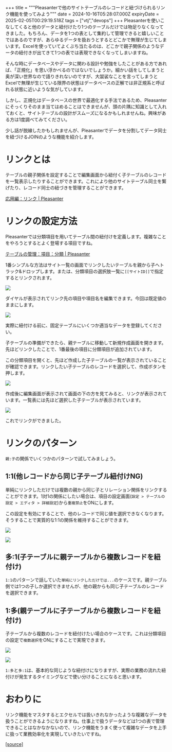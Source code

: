 +++
title = """Pleasanterで他のサイトテーブルのレコードと紐づけられるリンク機能を使ってみよう"""
date = 2024-10-16T05:28:07.000Z
expiryDate = 2025-02-05T00:29:19.518Z
tags = ["vtj","devops"]
+++
Pleasanterを使いこなしてくると他のデータと紐付けたり1つのテーブルだけでは物足りなくなってきました。もちろん、データを1つの表として集約して管理できると嬉しいことではあるのですが、あらゆるデータを扱おうとするとどこかで無理が生じてしまいます。Excelを使っていてよくぶち当たるのは、どこかで親子関係のようなデータの紐付きが出てきて1つの表では表現できなくなってしまいますね。

そんな時にデータベースやデータに関わる設計や勉強をしたことがある方であれば、「正規化」を思い浮かべるのではないでしょうか。細かい話をしてしまうと奥が深い世界なので語りきれないのですが、大袈裟なことを言ってしまうとExcelで無理が生じている限界の状態はデータベースの正解では非正規系と呼ばれる状態に近いような気がしています。

しかし、正規化はデータベースの世界で最適化する手法であるため、Pleasanterにそっくりそのまま当てはめることはできませんが、頭の片隅に知識として入れておくと、サイトテーブルの設計がスムーズになるかもしれませんね。興味がある方は1度調べてみてください。

少し話が脱線したかもしれませんが、Pleasanterでデータを分割してデータ同士を紐づけるJOINのような機能を紹介します。

リンクとは
=====

テーブルの親子関係を設定することで編集画面から紐付く子テーブルのレコードを一覧表示したりすることができます。これにより他のサイトテーブル同士を繋げたり、レコード同士の紐づきを管理することができます。

[応用編：リンク | Pleasanter](https://pleasanter.org/ja/manual/advanced-operations-link)

リンクの設定方法
========

Pleasanterでは分類項目を用いてテーブル間の紐付けを定義します。複雑なことをやろうとするとよく登場する項目ですね。

[テーブルの管理：項目：分類 | Pleasanter](https://pleasanter.org/ja/manual/table-management-class)

1番シンプルな方法はサイト一覧の画面でリンクしたいテーブルを親から子へトラック&ドロップします。または、分類項目の選択肢一覧に`[[サイトID]]`で指定するとリンクされます。

![](https://cdn-ak.f.st-hatena.com/images/fotolife/v/virtualtech/20241016/20241016142808.png)

ダイヤルが表示されてリンク先の項目や項目名を編集できます。今回は既定値のままにします。

![](https://cdn-ak.f.st-hatena.com/images/fotolife/v/virtualtech/20241016/20241016142812.png)

実際に紐付ける前に、固定テーブルにいくつか適当なデータを登録してください。

子テーブルの準備ができたら、親テーブルに移動して新規作成画面を開きます。先ほどリンクしたことで、1番最後の項目に分類項目が追加されています。

この分類項目を開くと、先ほど作成した子テーブルの一覧が表示されていることが確認できます。リンクしたい子テーブルのレコードを選択して、作成ボタンを押します。

![](https://cdn-ak.f.st-hatena.com/images/fotolife/v/virtualtech/20241016/20241016142816.png)

作成後に編集画面が表示されて画面の下の方を見てみると、リンクが表示されています。一覧表には先ほど選択した子テーブルが表示されています。

![](https://cdn-ak.f.st-hatena.com/images/fotolife/v/virtualtech/20241016/20241016142820.png)

これでリンクができました。

リンクのパターン
========

`親:子`の関係でいくつかのパターンで試してみましょう。

1:1(他レコードから同じ子テーブル紐付けNG)
------------------------

単純にリンクしただけでは複数の親から同じ子とリレーション関係をリンクすることができます。1対1の関係にしたい場合は、項目の設定画面(`設定 > テーブルの設定 > エディタ > 詳細設定`)から`重複禁止`をONにします。

この設定を有効にすることで、他のレコードで同じ値を選択できなくなります。そうすることで実質的な1:1の関係を維持することができます。

![](https://cdn-ak.f.st-hatena.com/images/fotolife/v/virtualtech/20241016/20241016142824.png)

![](https://cdn-ak.f.st-hatena.com/images/fotolife/v/virtualtech/20241016/20241016142827.png)

多:1(子テーブルに親テーブルから複数レコードを紐付け)
----------------------------

`1:1`のパターンで話していた`単純にリンクしただけでは...`のケースです。親テーブル側では1つの子しか選択できませんが、他の親からも同じ子テーブルのレコードを選択できます。

1:多(親テーブルに子テーブルから複数レコードを紐付け)
----------------------------

子テーブルから複数のレコードを紐付けたい場合のケースです。これは分類項目の設定で`複数選択`をONにすることで実現できます。

![](https://cdn-ak.f.st-hatena.com/images/fotolife/v/virtualtech/20241016/20241016142831.png)

![](https://cdn-ak.f.st-hatena.com/images/fotolife/v/virtualtech/20241016/20241016142835.png)

`1:多`と`多:1`は、基本的な同じような紐付けになりますが、実際の業務の流れた紐付けが発生するタイミングなどで使い分けることになると思います。

おわりに
====

リンク機能をマスタするとエクセルでは扱いきれなかったような複雑なデータを扱うことができるようになりますね。仕事上で扱うデータなどは1つの表で管理できることはなかなかないので、リンク機能をうまく使って複雑なデータを上手に扱って業務効率化を実現していきたいですね。

[[source]](https://devops-blog.virtualtech.jp/entry/20241016/1729056487)
